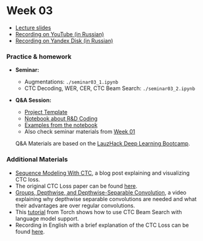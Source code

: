 # Week 03

- [Lecture slides](https://docs.google.com/presentation/d/1cBXdNIbowwYNp42WhJmd1Pp85oeslOrKNmGyZa5HKBQ/edit?usp=sharing)
- [Recording on YouTube (in Russian)](TBA)
- [Recording on Yandex Disk (in Russian)](https://disk.yandex.ru/d/pTZCia6Bq4AeOg/Лекция%2BСеминар%202024-09-19T08-06-52Z.mp4)

### Practice & homework

- **Seminar:**
  - Augmentations: `./seminar03_1.ipynb`
  - CTC Decoding, WER, CER, CTC Beam Search: `./seminar03_2.ipynb`

- **Q&A Session:**
  - [Project Template](https://github.com/Blinorot/pytorch_project_template)
  - [Notebook about R&D Coding](Seminar_RandD_Coding.ipynb)
  - [Examples from the notebook](./notebook_problems_examples/)
  - Also check seminar materials from [Week 01](https://github.com/markovka17/dla/tree/2024/week01)

  Q&A Materials are based on the [LauzHack Deep Learning Bootcamp](https://github.com/LauzHack/deep-learning-bootcamp).

### Additional Materials

- [Sequence Modeling With CTC](https://distill.pub/2017/ctc/), a blog post explaining and visualizing CTC loss.
- The original CTC Loss paper can be found [here](https://www.cs.toronto.edu/~graves/icml_2006.pdf).
- [Groups, Depthwise, and Depthwise-Separable Convolution](https://www.youtube.com/watch?v=vVaRhZXovbw), a video explaining why depthwise separable convolutions are needed and what their advantages are over regular convolutions.
- This [tutorial](https://pytorch.org/audio/main/tutorials/asr_inference_with_ctc_decoder_tutorial.html) from Torch shows how to use CTC Beam Search with language model support.
- Recording in English with a brief explanation of the CTC Loss can be found [here](https://youtu.be/YuImUy6vPFs).
